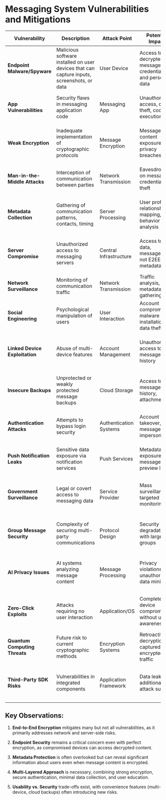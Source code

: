 # Messaging System Vulnerabilities and Mitigations

| Vulnerability | Description | Attack Point | Potential Impact | Mitigation Strategies |
|---------------|-------------|--------------|------------------|------------------------|
| **Endpoint Malware/Spyware** | Malicious software installed on user devices that can capture inputs, screenshots, or data | User Device | Access to decrypted messages, credentials, and personal data | Keep devices updated, use anti-malware solutions, enable screen security features |
| **App Vulnerabilities** | Security flaws in messaging application code | Messaging App | Unauthorized access, data theft, code execution | Regular updates, security audits, bug bounty programs |
| **Weak Encryption** | Inadequate implementation of cryptographic protocols | Message Encryption | Message content exposure, privacy breaches | Use of strong, properly implemented E2EE protocols like Signal Protocol |
| **Man-in-the-Middle Attacks** | Interception of communication between parties | Network Transmission | Eavesdropping on messages, credential theft | Certificate pinning, proper TLS implementation, E2EE |
| **Metadata Collection** | Gathering of communication patterns, contacts, timing | Server Processing | User profiling, relationship mapping, behavior analysis | Metadata minimization, sealed sender technology, anonymous credentials |
| **Server Compromise** | Unauthorized access to messaging servers | Central Infrastructure | Access to user data, messages (if not E2EE), metadata | Strong server security, minimizing stored data, proper key management |
| **Network Surveillance** | Monitoring of communication traffic | Network Transmission | Traffic analysis, metadata gathering | E2EE, traffic padding, onion routing, VPNs |
| **Social Engineering** | Psychological manipulation of users | User Interaction | Account compromise, malware installation, data theft | User education, security warnings, strict verification processes |
| **Linked Device Exploitation** | Abuse of multi-device features | Account Management | Unauthorized access to message history | Strong QR code verification, approval notifications, session management |
| **Insecure Backups** | Unprotected or weakly protected message backups | Cloud Storage | Access to message history, attachments | Encrypted backups, strong backup passwords, local backup options |
| **Authentication Attacks** | Attempts to bypass login security | Authentication Systems | Account takeover, message impersonation | Strong MFA implementation, biometric verification, security keys |
| **Push Notification Leaks** | Sensitive data exposure via notification services | Push Services | Metadata exposure, message preview leaks | Limiting data in notifications, encrypted notification content |
| **Government Surveillance** | Legal or covert access to messaging data | Service Provider | Mass surveillance, targeted monitoring | Warrant canaries, transparency reports, minimizing data retention |
| **Group Message Security** | Complexity of securing multi-party communications | Protocol Design | Security degradation with larger groups | Protocols specifically designed for group communication (e.g., MLS) |
| **AI Privacy Issues** | AI systems analyzing message content | Message Processing | Privacy violations, unauthorized data mining | Opt-in AI features, on-device processing, transparent data usage |
| **Zero-Click Exploits** | Attacks requiring no user interaction | Application/OS | Complete device compromise without user awareness | Rigorous app sandboxing, prompt security updates, limited app permissions |
| **Quantum Computing Threats** | Future risk to current cryptographic methods | Encryption Systems | Retroactive decryption of captured encrypted traffic | Post-quantum cryptographic algorithms, forward secrecy |
| **Third-Party SDK Risks** | Vulnerabilities in integrated components | Application Framework | Data leakage, additional attack surface | Vetting of third-party components, minimal permissions, regular audits |

## Key Observations:

1. **End-to-End Encryption** mitigates many but not all vulnerabilities, as it primarily addresses network and server-side risks.

2. **Endpoint Security** remains a critical concern even with perfect encryption, as compromised devices can access decrypted content.

3. **Metadata Protection** is often overlooked but can reveal significant information about users even when message content is encrypted.

4. **Multi-Layered Approach** is necessary, combining strong encryption, secure authentication, minimal data collection, and user education.

5. **Usability vs. Security** trade-offs exist, with convenience features (multi-device, cloud backups) often introducing new risks.